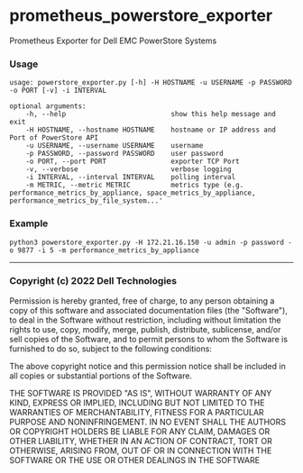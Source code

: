 # prometheus_powerstore_exporter

Prometheus Exporter for Dell EMC PowerStore Systems  

### Usage
    usage: powerstore_exporter.py [-h] -H HOSTNAME -u USERNAME -p PASSWORD -o PORT [-v] -i INTERVAL

    optional arguments:
        -h, --help                          show this help message and exit
        -H HOSTNAME, --hostname HOSTNAME    hostname or IP address and Port of PowerStore API
        -u USERNAME, --username USERNAME    username
        -p PASSWORD, --password PASSWORD    user password
        -o PORT, --port PORT                exporter TCP Port
        -v, --verbose                       verbose logging
        -i INTERVAL, --interval INTERVAL    polling interval
        -m METRIC, --metric METRIC          metrics type (e.g. performance_metrics_by_appliance, space_metrics_by_appliance, performance_metrics_by_file_system...'
                            

### Example
    python3 powerstore_exporter.py -H 172.21.16.150 -u admin -p password -o 9877 -i 5 -m performance_metrics_by_appliance


---
  
### Copyright (c) 2022 Dell Technologies

Permission is hereby granted, free of charge, to any person obtaining a copy of this software and associated documentation files (the "Software"), to deal in the Software without restriction, including without limitation the rights to use, copy, modify, merge, publish, distribute, sublicense, and/or sell copies of the Software, and to permit persons to whom the Software is furnished to do so, subject to the following conditions:

The above copyright notice and this permission notice shall be included in all copies or substantial portions of the Software.

THE SOFTWARE IS PROVIDED "AS IS", WITHOUT WARRANTY OF ANY KIND, EXPRESS OR IMPLIED, INCLUDING BUT NOT LIMITED TO THE WARRANTIES OF MERCHANTABILITY, FITNESS FOR A PARTICULAR PURPOSE AND NONINFRINGEMENT. IN NO EVENT SHALL THE AUTHORS OR COPYRIGHT HOLDERS BE LIABLE FOR ANY CLAIM, DAMAGES OR OTHER LIABILITY, WHETHER IN AN ACTION OF CONTRACT, TORT OR OTHERWISE, ARISING FROM, OUT OF OR IN CONNECTION WITH THE SOFTWARE OR THE USE OR OTHER DEALINGS IN THE SOFTWARE
